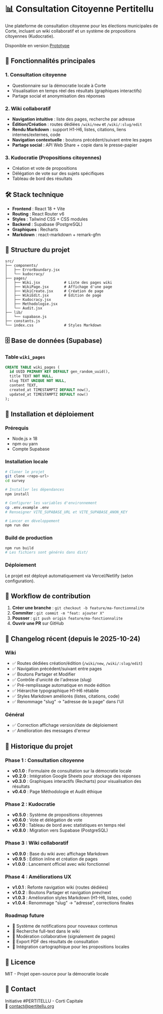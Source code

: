 # 📊 Consultation Citoyenne Pertitellu

Une plateforme de consultation citoyenne pour les élections municipales de Corte, incluant un wiki collaboratif et un système de propositions citoyennes (Kudocratie).

Disponible en version [Prototype](https://lucky-concha-a9fcd2.netlify.app/)

## 🚀 Fonctionnalités principales

### 1. Consultation citoyenne
- Questionnaire sur la démocratie locale à Corte
- Visualisation en temps réel des résultats (graphiques interactifs)
- Partage social et anonymisation des réponses

### 2. Wiki collaboratif
- **Navigation intuitive** : liste des pages, recherche par adresse
- **Édition/Création** : routes dédiées `/wiki/new` et `/wiki/:slug/edit`
- **Rendu Markdown** : support H1-H6, listes, citations, liens internes/externes, code
- **Navigation contextuelle** : boutons précédent/suivant entre les pages
- **Partage social** : API Web Share + copie dans le presse-papier

### 3. Kudocratie (Propositions citoyennes)
- Création et vote de propositions
- Délégation de vote sur des sujets spécifiques
- Tableau de bord des résultats

## 🛠️ Stack technique

- **Frontend** : React 18 + Vite
- **Routing** : React Router v6
- **Styles** : Tailwind CSS + CSS modules
- **Backend** : Supabase (PostgreSQL)
- **Graphiques** : Recharts
- **Markdown** : react-markdown + remark-gfm

## 📁 Structure du projet

```
src/
├── components/
│   ├── ErrorBoundary.jsx
│   └── kudocracy/
├── pages/
│   ├── Wiki.jsx           # Liste des pages wiki
│   ├── WikiPage.jsx       # Affichage d'une page
│   ├── WikiCreate.jsx     # Création de page
│   ├── WikiEdit.jsx       # Édition de page
│   ├── Kudocracy.jsx
│   ├── Methodologie.jsx
│   └── Audit.jsx
├── lib/
│   └── supabase.js
├── constants.js
└── index.css              # Styles Markdown
```

## 🗄️ Base de données (Supabase)

### Table `wiki_pages`
```sql
CREATE TABLE wiki_pages (
  id UUID PRIMARY KEY DEFAULT gen_random_uuid(),
  title TEXT NOT NULL,
  slug TEXT UNIQUE NOT NULL,
  content TEXT,
  created_at TIMESTAMPTZ DEFAULT now(),
  updated_at TIMESTAMPTZ DEFAULT now()
);
```

## 🚀 Installation et déploiement

### Prérequis
- Node.js ≥ 18
- npm ou yarn
- Compte Supabase

### Installation locale
```bash
# Cloner le projet
git clone <repo-url>
cd survey

# Installer les dépendances
npm install

# Configurer les variables d'environnement
cp .env.example .env
# Renseigner VITE_SUPABASE_URL et VITE_SUPABASE_ANON_KEY

# Lancer en développement
npm run dev
```

### Build de production
```bash
npm run build
# Les fichiers sont générés dans dist/
```

### Déploiement
Le projet est déployé automatiquement via Vercel/Netlify (selon configuration).

## 📝 Workflow de contribution

1. **Créer une branche** : `git checkout -b feature/ma-fonctionnalite`
2. **Commiter** : `git commit -m "feat: ajouter X"`
3. **Pousser** : `git push origin feature/ma-fonctionnalite`
4. **Ouvrir une PR** sur GitHub

## 📅 Changelog récent (depuis le 2025-10-24)

### Wiki
- ✅ Routes dédiées création/édition (`/wiki/new`, `/wiki/:slug/edit`)
- ✅ Navigation précédent/suivant entre pages
- ✅ Boutons Partager et Modifier
- ✅ Contrôle d'unicité de l'adresse (slug)
- ✅ Pré-remplissage automatique en mode édition
- ✅ Hiérarchie typographique H1-H6 rétablie
- ✅ Styles Markdown améliorés (listes, citations, code)
- ✅ Renommage "slug" → "adresse de la page" dans l'UI

### Général
- ✅ Correction affichage version/date de déploiement
- ✅ Amélioration des messages d'erreur

## 📜 Historique du projet

### Phase 1 : Consultation citoyenne
- **v0.1.0** : Formulaire de consultation sur la démocratie locale
- **v0.2.0** : Intégration Google Sheets pour stockage des réponses
- **v0.3.0** : Graphiques interactifs (Recharts) pour visualisation des résultats
- **v0.4.0** : Page Méthodologie et Audit éthique

### Phase 2 : Kudocratie
- **v0.5.0** : Système de propositions citoyennes
- **v0.6.0** : Vote et délégation de vote
- **v0.7.0** : Tableau de bord avec statistiques en temps réel
- **v0.8.0** : Migration vers Supabase (PostgreSQL)

### Phase 3 : Wiki collaboratif
- **v0.9.0** : Base du wiki avec affichage Markdown
- **v0.9.5** : Édition inline et création de pages
- **v1.0.0** : Lancement officiel avec wiki fonctionnel

### Phase 4 : Améliorations UX
- **v1.0.1** : Refonte navigation wiki (routes dédiées)
- **v1.0.2** : Boutons Partager et navigation prev/next
- **v1.0.3** : Amélioration styles Markdown (H1-H6, listes, code)
- **v1.0.4** : Renommage "slug" → "adresse", corrections finales

### Roadmap future
- 🔄 Système de notifications pour nouveaux contenus
- 🔄 Recherche full-text dans le wiki
- 🔄 Modération collaborative (signalement de pages)
- 🔄 Export PDF des résultats de consultation
- 🔄 Intégration cartographique pour les propositions locales

## 📄 Licence

MIT - Projet open-source pour la démocratie locale

## 🤝 Contact

Initiative #PERTITELLU - Corti Capitale  
📧 [contact@pertitellu.org](mailto:contact@pertitellu.org)
